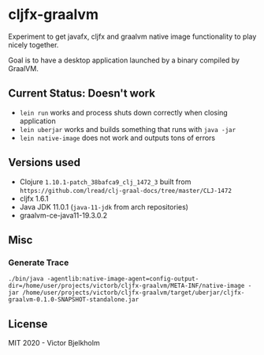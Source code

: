 # cljfx-graalvm

Experiment to get javafx, cljfx and graalvm native image functionality to play
nicely together.

Goal is to have a desktop application launched by a binary compiled by GraalVM.

## Current Status: Doesn't work

- `lein run` works and process shuts down correctly when closing application
- `lein uberjar` works and builds something that runs with `java -jar`
- `lein native-image` does not work and outputs tons of errors

## Versions used

- Clojure `1.10.1-patch_38bafca9_clj_1472_3` built from `https://github.com/lread/clj-graal-docs/tree/master/CLJ-1472`
- cljfx 1.6.1
- Java JDK 11.0.1 (`java-11-jdk` from arch repositories)
- graalvm-ce-java11-19.3.0.2

## Misc

### Generate Trace

`./bin/java -agentlib:native-image-agent=config-output-dir=/home/user/projects/victorb/cljfx-graalvm/META-INF/native-image -jar /home/user/projects/victorb/cljfx-graalvm/target/uberjar/cljfx-graalvm-0.1.0-SNAPSHOT-standalone.jar`

## License

MIT 2020 - Victor Bjelkholm
